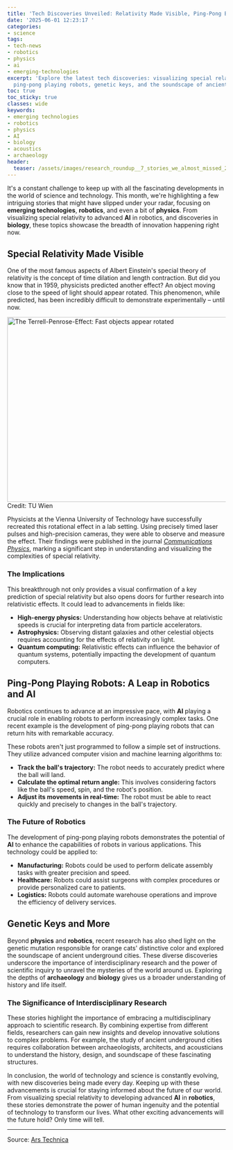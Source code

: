 ```yaml
---
title: 'Tech Discoveries Unveiled: Relativity Made Visible, Ping-Pong Bots, and More'
date: '2025-06-01 12:23:17 '
categories:
- science
tags:
- tech-news
- robotics
- physics
- ai
- emerging-technologies
excerpt: 'Explore the latest tech discoveries: visualizing special relativity, advanced
  ping-pong playing robots, genetic keys, and the soundscape of ancient cities.'
toc: true
toc_sticky: true
classes: wide
keywords:
- emerging technologies
- robotics
- physics
- AI
- biology
- acoustics
- archaeology
header:
  teaser: /assets/images/research_roundup__7_stories_we_almost_missed_20250601122317.jpg
---
```


It's a constant challenge to keep up with all the fascinating developments in the world of science and technology. This month, we're highlighting a few intriguing stories that might have slipped under your radar, focusing on **emerging technologies**, **robotics**, and even a bit of **physics**. From visualizing special relativity to advanced **AI** in robotics, and discoveries in **biology**, these topics showcase the breadth of innovation happening right now.

## Special Relativity Made Visible

One of the most famous aspects of Albert Einstein's special theory of relativity is the concept of time dilation and length contraction. But did you know that in 1959, physicists predicted another effect? An object moving close to the speed of light should appear rotated. This phenomenon, while predicted, has been incredibly difficult to demonstrate experimentally – until now.

<img alt="The Terrell-Penrose-Effect: Fast objects appear rotated" class="none medium" height="427" src="https://cdn.arstechnica.net/wp-content/uploads/2025/05/Low-Res_TerrellPenrose-640x427.jpg" width="640" />
Credit: TU Wien

Physicists at the Vienna University of Technology have successfully recreated this rotational effect in a lab setting. Using precisely timed laser pulses and high-precision cameras, they were able to observe and measure the effect. Their findings were published in the journal *[Communications Physics](https://www.nature.com/articles/s42005-025-02003-6)*, marking a significant step in understanding and visualizing the complexities of special relativity.

### The Implications

This breakthrough not only provides a visual confirmation of a key prediction of special relativity but also opens doors for further research into relativistic effects. It could lead to advancements in fields like:

*   **High-energy physics:** Understanding how objects behave at relativistic speeds is crucial for interpreting data from particle accelerators.
*   **Astrophysics:** Observing distant galaxies and other celestial objects requires accounting for the effects of relativity on light.
*   **Quantum computing:** Relativistic effects can influence the behavior of quantum systems, potentially impacting the development of quantum computers.

## Ping-Pong Playing Robots: A Leap in Robotics and AI

Robotics continues to advance at an impressive pace, with **AI** playing a crucial role in enabling robots to perform increasingly complex tasks. One recent example is the development of ping-pong playing robots that can return hits with remarkable accuracy.

These robots aren't just programmed to follow a simple set of instructions. They utilize advanced computer vision and machine learning algorithms to:

*   **Track the ball's trajectory:** The robot needs to accurately predict where the ball will land.
*   **Calculate the optimal return angle:** This involves considering factors like the ball's speed, spin, and the robot's position.
*   **Adjust its movements in real-time:** The robot must be able to react quickly and precisely to changes in the ball's trajectory.

### The Future of Robotics

The development of ping-pong playing robots demonstrates the potential of **AI** to enhance the capabilities of robots in various applications. This technology could be applied to:

*   **Manufacturing:** Robots could be used to perform delicate assembly tasks with greater precision and speed.
*   **Healthcare:** Robots could assist surgeons with complex procedures or provide personalized care to patients.
*   **Logistics:** Robots could automate warehouse operations and improve the efficiency of delivery services.

## Genetic Keys and More

Beyond **physics** and **robotics**, recent research has also shed light on the genetic mutation responsible for orange cats' distinctive color and explored the soundscape of ancient underground cities. These diverse discoveries underscore the importance of interdisciplinary research and the power of scientific inquiry to unravel the mysteries of the world around us. Exploring the depths of **archaeology** and **biology** gives us a broader understanding of history and life itself.

### The Significance of Interdisciplinary Research

These stories highlight the importance of embracing a multidisciplinary approach to scientific research. By combining expertise from different fields, researchers can gain new insights and develop innovative solutions to complex problems. For example, the study of ancient underground cities requires collaboration between archaeologists, architects, and acousticians to understand the history, design, and soundscape of these fascinating structures.

In conclusion, the world of technology and science is constantly evolving, with new discoveries being made every day. Keeping up with these advancements is crucial for staying informed about the future of our world. From visualizing special relativity to developing advanced **AI** in **robotics**, these stories demonstrate the power of human ingenuity and the potential of technology to transform our lives. What other exciting advancements will the future hold? Only time will tell.

---

Source: [Ars Technica](https://arstechnica.com/science/2025/05/research-roundup-ping-pong-bots-the-genetic-key-for-ginger-cats-and-more/)